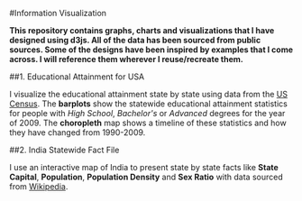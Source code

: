 #Information Visualization

**This repository contains graphs, charts and visualizations that I have designed using d3js. All of the data has been sourced from public sources. Some of the designs have been inspired by examples that I come across. I will reference them wherever I reuse/recreate them.**

##1. Educational Attainment for USA

I visualize the educational attainment state by state using data from the [US Census](http://www.census.gov/hhes/socdemo/education/). The **barplots** show the statewide educational attainment statistics for people with *High School*, *Bachelor's* or *Advanced* degrees for the year of 2009. The **choropleth** map shows a timeline of these statistics and how they have changed from 1990-2009.

##2. India Statewide Fact File

I use an interactive map of India to present state by state facts like **State Capital**, **Population**, **Population Density** and **Sex Ratio** with data sourced from [Wikipedia](https://en.wikipedia.org/wiki/List_of_states_and_union_territories_of_India_by_population).
